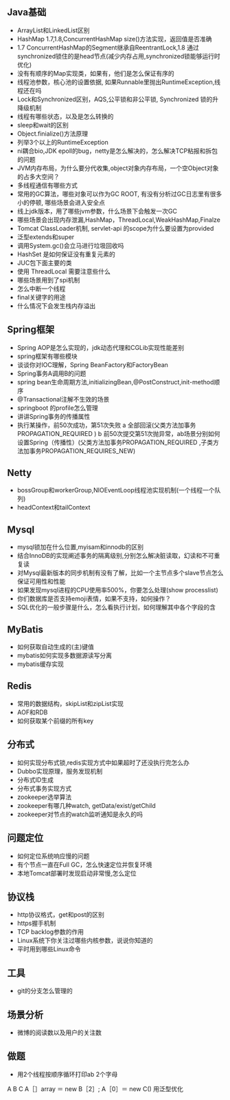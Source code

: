 ## Java基础

* ArrayList和LinkedList区别
* HashMap 1.7,1.8,ConcurrentHashMap size()方法实现，返回值是否准确
* 1.7 ConcurrentHashMap的Segment继承自ReentrantLock,1.8 通过synchronized锁住的是head节点(减少内存占用,synchronized锁能够运行时优化)
* 没有有顺序的Map实现类，如果有，他们是怎么保证有序的
* 线程池参数，核心池的设置依据, 如果Runnable里抛出RuntimeException,线程还在吗
* Lock和Synchronized区别，AQS,公平锁和非公平锁, Synchronized 锁的升降级机制
* 线程有哪些状态，以及是怎么转换的
* sleep和wait的区别
* Object.finialize()方法原理
* 列举3个以上的RuntimeException
* ni耦合bio,JDK epoll的bug，netty是怎么解决的，怎么解决TCP粘报和拆包的问题
* JVM内存布局，为什么要分代收集,object对象内存布局，一个空Object对象的占多大空间？
* 多线程通信有哪些方式
* 常用的GC算法，哪些对象可以作为GC ROOT, 有没有分析过GC日志里有很多小的停顿, 哪些场景会进入安全点
* 线上jdk版本，用了哪些jvm参数，什么场景下会触发一次GC
* 哪些场景会出现内存泄漏,HashMap，ThreadLocal,WeakHashMap,Finalze
* Tomcat ClassLoader机制, servlet-api 的scope为什么要设置为provided
* 泛型extends和super
* 调用System.gc()会立马进行垃圾回收吗
* HashSet 是如何保证没有重复元素的
* JUC包下面主要的类
* 使用 ThreadLocal 需要注意些什么
* 哪些场景用到了spi机制
* 怎么中断一个线程
* final关键字的用途
* 什么情况下会发生栈内存溢出



## Spring框架

* Spring AOP是怎么实现的，jdk动态代理和CGLib实现性能差别
* spring框架有哪些模块
* 谈谈你对IOC理解，Spring BeanFactory和FactoryBean
* Spring事务A调用B的问题
* spring bean生命周期方法,initializingBean,@PostConstruct,init-method顺序
* @Transactional注解不生效的场景
* springboot 的profile怎么管理
* 讲讲Spring事务的传播属性
* 执行某操作，前50次成功，第51次失败
a 全部回滚(父类方法加事务PROPAGATION_REQUIRED )
b 前50次提交第51次抛异常，ab场景分别如何设置Spring（传播性）(父类方法加事务PROPAGATION_REQUIRED ,子类方法加事务PROPAGATION_REQUIRES_NEW)

## Netty

* bossGroup和workerGroup,NIOEventLoop线程池实现机制(一个线程一个队列)
* headContext和tailContext 

## Mysql

* mysql锁加在什么位置,myisam和innodb的区别
* 结合InnoDB的实现阐述事务的隔离级别,分别怎么解决脏读取，幻读和不可重复读
* 对Mysql最新版本的同步机制有没有了解，比如一个主节点多个slave节点怎么保证可用性和性能
* 如果发现mysql进程的CPU使用率500%，你要怎么处理(show processlist)
* 你们数据库是否支持emoji表情，如果不支持，如何操作？
* SQL优化的一般步骤是什么，怎么看执行计划，如何理解其中各个字段的含

## MyBatis

* 如何获取自动生成的(主)键值
* mybatis如何实现多数据源读写分离
* mybatis缓存实现

## Redis

* 常用的数据结构，skipList和zipList实现
* AOF和RDB
* 如何获取某个前缀的所有key


## 分布式

* 如何实现分布式锁,redis实现方式中如果超时了还没执行完怎么办
* Dubbo实现原理，服务发现机制
* 分布式ID生成
* 分布式事务实现方式
* zookeeper选举算法
* zookeeper有哪几种watch, getData/exist/getChild
* zookeeper对节点的watch监听通知是永久的吗


## 问题定位

* 如何定位系统响应慢的问题
* 有个节点一直在Full GC，怎么快速定位并恢复环境
* 本地Tomcat部署时发现启动非常慢,怎么定位

## 协议栈

* http协议格式，get和post的区别
* https握手机制
* TCP backlog参数的作用
* Linux系统下你关注过哪些内核参数，说说你知道的
* 平时用到哪些Linux命令

## 工具

* git的分支怎么管理的

## 场景分析

* 微博的阅读数以及用户的关注数

## 做题

* 用2个线程按顺序循环打印ab 2个字母

A B C
A［］array ＝ new B［2］;
A［0］＝ new C()
用泛型优化
